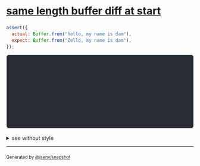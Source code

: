 # [same length buffer diff at start](../../array_typed.test.js#L35)

```js
assert({
  actual: Buffer.from("hello, my name is dam"),
  expect: Buffer.from("Zello, my name is dam"),
});
```

![img](throw.svg)

<details>
  <summary>see without style</summary>

```console
AssertionError: actual and expect are different

actual: Buffer [
  104,
  101,
  ↓ 19 values ↓
]
expect: Buffer [
  90,
  101,
  ↓ 19 values ↓
]
```

</details>

---

<sub>
  Generated by <a href="https://github.com/jsenv/core/tree/main/packages/independent/snapshot">@jsenv/snapshot</a>
</sub>